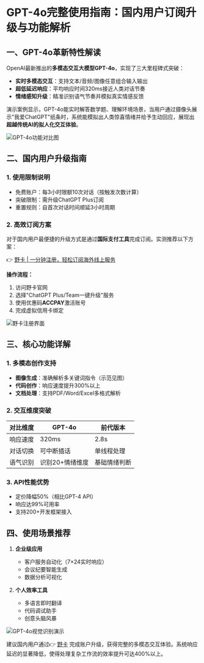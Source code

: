 # GPT-4o完整使用指南：国内用户订阅升级与功能解析

## 一、GPT-4o革新特性解读
OpenAI最新推出的**多模态交互大模型GPT-4o**，实现了三大里程碑式突破：
- **实时多模态交互**：支持文本/音频/图像任意组合输入输出
- **超低延迟响应**：平均响应时间320ms接近人类对话节奏
- **情绪感知升级**：精准识别语气节奏并模拟真实情感反馈

演示案例显示，GPT-4o能实时解答数学题、理解环境场景，当用户通过摄像头展示"我爱ChatGPT"纸条时，系统能模拟出人类惊喜情绪并给予生动回应，展现出**超越传统AI的拟人化交互体验**。

![GPT-4o功能对比图](https://bbtdd.com/wp-content/uploads/img/9059742557.webp)

## 二、国内用户升级指南
### 1. 使用限制说明
- 免费账户：每3小时限额10次对话（按触发次数计算）
- 突破限制：需升级ChatGPT Plus订阅
- 重置规则：自首次对话时间顺延3小时周期

### 2. 高效订阅方案
对于国内用户最便捷的升级方式是通过**国际支付工具**完成订阅。实测推荐以下方案：

👉 [野卡 | 一分钟注册，轻松订阅海外线上服务](https://bbtdd.com/yeka)

**操作流程：**
1. 访问野卡官网
2. 选择"ChatGPT Plus/Team一键升级"服务
3. 使用优惠码**ACCPAY**激活账号
4. 完成虚拟信用卡绑定

![野卡注册界面](https://bbtdd.com/wp-content/uploads/img/398538122121207.webp)

## 三、核心功能详解
### 1. 多模态创作支持
- **图像生成**：准确解析多关键词指令（示范见图）
- **代码创作**：响应速度提升300%以上
- **文档处理**：支持PDF/Word/Excel多格式解析

### 2. 交互维度突破
| 对比维度 | GPT-4o | 前代版本 |
|---------|--------|----------|
| 响应速度 | 320ms | 2.8s |
| 对话切换 | 可中断插话 | 单线程处理 |
| 语气识别 | 识别20+情绪维度 | 基础情绪判断 |

### 3. API性能优势
- 定价降幅50%（相比GPT-4 API）
- 响应达99%可用率
- 支持200+开发框架接入

## 四、使用场景推荐
1. **企业级应用**
   - 客户服务自动化（7×24实时响应）
   - 会议纪要智能生成
   - 数据分析可视化

2. **个人效率工具**
   - 多语言即时翻译
   - 代码调试助手
   - 创意头脑风暴

![GPT-4o视觉识别演示](https://bbtdd.com/wp-content/uploads/img/464090545722.webp)

建议国内用户通过👉 [野卡](https://bbtdd.com/yeka) 完成账户升级，获得完整的多模态交互体验。系统响应延迟的显著降低，使得处理复杂工作流的效率提升可达400%以上。